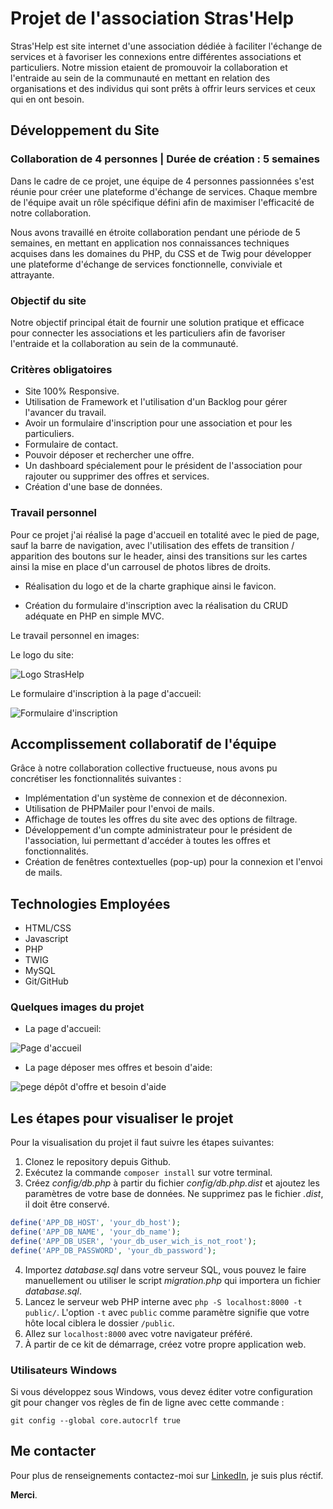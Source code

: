 # Projet de l'association Stras'Help

Stras'Help est site internet d'une association dédiée à faciliter l'échange de services et à favoriser les connexions entre différentes associations et particuliers. Notre mission etaient de promouvoir la collaboration et l'entraide au sein de la communauté en mettant en relation des organisations et des individus qui sont prêts à offrir leurs services et ceux qui en ont besoin.

## Développement du Site

### Collaboration de 4 personnes | Durée de création : 5 semaines

Dans le cadre de ce projet, une équipe de 4 personnes passionnées s'est réunie pour créer une plateforme d'échange de services. Chaque membre de l'équipe avait un rôle spécifique défini afin de maximiser l'efficacité de notre collaboration.

Nous avons travaillé en étroite collaboration pendant une période de 5 semaines, en mettant en application nos connaissances techniques acquises dans les domaines du PHP, du CSS et de Twig pour développer une plateforme d'échange de services fonctionnelle, conviviale et attrayante.

### Objectif du site

Notre objectif principal était de fournir une solution pratique et efficace pour connecter les associations et les particuliers afin de favoriser l'entraide et la collaboration au sein de la communauté.

### Critères obligatoires

- Site 100% Responsive.
- Utilisation de Framework et l'utilisation d'un Backlog pour gérer l'avancer du travail.
- Avoir un formulaire d'inscription pour une association et pour les particuliers.
- Formulaire de contact.
- Pouvoir déposer et rechercher une offre.
- Un dashboard spécialement pour le président de l'association pour rajouter ou supprimer des offres et services. 
- Création d'une base de données.


### Travail personnel

Pour ce projet j'ai réalisé la page d'accueil en totalité avec le pied de page, sauf la barre de navigation, avec l'utilisation des effets de transition / apparition des boutons sur le header, ainsi des transitions sur les cartes ainsi la mise en place d'un carrousel de photos libres de droits.

- Réalisation du logo et de la charte graphique ainsi le favicon.

- Création du formulaire d'inscription avec la réalisation du CRUD adéquate en PHP en simple MVC.

Le travail personnel en images:

Le logo du site: 

![Logo StrasHelp](public/assets/images/Logo-stras'help1.jpg)

Le formulaire d'inscription à la page d'accueil: 

![Formulaire d'inscription](public/assets/images/form-home-page.png)

## Accomplissement collaboratif de l'équipe

Grâce à notre collaboration collective fructueuse, nous avons pu concrétiser les fonctionnalités suivantes :

- Implémentation d'un système de connexion et de déconnexion.
- Utilisation de PHPMailer pour l'envoi de mails.
- Affichage de toutes les offres du site avec des options de filtrage.
- Développement d'un compte administrateur pour le président de l'association, lui permettant d'accéder à toutes les offres et fonctionnalités.
- Création de fenêtres contextuelles (pop-up) pour la connexion et l'envoi de mails.

## Technologies Employées

- HTML/CSS
- Javascript
- PHP
- TWIG
- MySQL
- Git/GitHub

### Quelques images du projet

- La page d'accueil:

![Page d'accueil](public/assets/images/accueil-readme.png)

- La page déposer mes offres et besoin d'aide:

![pege dépôt d'offre et besoin d'aide](public/assets/images/depot-aide.png)

## Les étapes pour visualiser le projet

Pour la visualisation du projet il faut suivre les étapes suivantes:

1. Clonez le repository depuis Github.
2. Exécutez la commande `composer install` sur votre terminal.
3. Créez _config/db.php_ à partir du fichier _config/db.php.dist_ et ajoutez les paramètres de votre base de données. Ne supprimez pas le fichier _.dist_, il doit être conservé.

```php
define('APP_DB_HOST', 'your_db_host');
define('APP_DB_NAME', 'your_db_name');
define('APP_DB_USER', 'your_db_user_wich_is_not_root');
define('APP_DB_PASSWORD', 'your_db_password');
```

4. Importez _database.sql_ dans votre serveur SQL, vous pouvez le faire manuellement ou utiliser le script _migration.php_ qui importera un fichier _database.sql_.
5. Lancez le serveur web PHP interne avec `php -S localhost:8000 -t public/`. L'option `-t` avec `public` comme paramètre signifie que votre hôte local ciblera le dossier `/public`.
6. Allez sur `localhost:8000` avec votre navigateur préféré.
7. À partir de ce kit de démarrage, créez votre propre application web.

### Utilisateurs Windows

Si vous développez sous Windows, vous devez éditer votre configuration git pour changer vos règles de fin de ligne avec cette commande :

`git config --global core.autocrlf true`

## Me contacter

Pour plus de renseignements contactez-moi sur [LinkedIn](https://www.linkedin.com/in/fouadtebi/), je suis plus réctif.

**Merci**.
